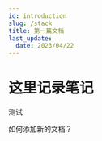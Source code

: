 ```yaml
---
id: introduction
slug: /stack
title: 第一篇文档
last_update:
  date: 2023/04/22
---
```


# 这里记录笔记

测试

如何添加新的文档？

